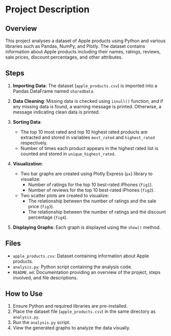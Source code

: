 # Project Description

## Overview
This project analyses a dataset of Apple products using Python and various libraries such as Pandas, NumPy, and Plotly. The dataset contains information about Apple products including their names, ratings, reviews, sale prices, discount percentages, and other attributes.

## Steps
1. **Importing Data**: The dataset (`apple_products.csv`) is imported into a Pandas DataFrame named `sharedData`.

2. **Data Cleaning**: Missing data is checked using `isnull()` function, and if any missing data is found, a warning message is printed. Otherwise, a message indicating clean data is printed.

3. **Sorting Data**:
   - The top 10 most rated and top 10 highest rated products are extracted and stored in variables `most_rated` and `highest_rated` respectively.
   - Number of times each product appears in the highest rated list is counted and stored in `unique_highest_rated`.

4. **Visualization**:
   - Two bar graphs are created using Plotly Express (`px`) library to visualize:
     - Number of ratings for the top 10 best-rated iPhones (`fig1`).
     - Number of reviews for the top 10 best-rated iPhones (`fig2`).
   - Two scatter plots are created to visualize:
     - The relationship between the number of ratings and the sale price (`fig3`).
     - The relationship between the number of ratings and the discount percentage (`fig4`).
   
5. **Displaying Graphs**: Each graph is displayed using the `show()` method.

## Files
- `apple_products.csv`: Dataset containing information about Apple products.
- `analysis.py`: Python script containing the analysis code.
- `README.md`: Documentation providing an overview of the project, steps involved, and file descriptions.

## How to Use
1. Ensure Python and required libraries are pre-installed.
2. Place the dataset file (`apple_products.csv`) in the same directory as `analysis.py`.
3. Run the `analysis.py` script.
4. View the generated graphs to analyze the data visually.
